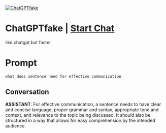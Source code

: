 
[![ChatGPTfake](https://flow-prompt-covers.s3.us-west-1.amazonaws.com/icon/vintage/vint_6.png)](https://gptcall.net/chat.html?data=%7B%22contact%22%3A%7B%22id%22%3A%22baw3x3GD8q2oX36Cj-2Zu%22%2C%22flow%22%3Atrue%7D%7D)
# ChatGPTfake | [Start Chat](https://gptcall.net/chat.html?data=%7B%22contact%22%3A%7B%22id%22%3A%22baw3x3GD8q2oX36Cj-2Zu%22%2C%22flow%22%3Atrue%7D%7D)
like chatgpt but faster

# Prompt

```
what does sentence need for effective communication 
```

## Conversation

**ASSISTANT**: For effective communication, a sentence needs to have clear and concise language, proper grammar and syntax, appropriate tone and context, and relevance to the topic being discussed. It should also be structured in a way that allows for easy comprehension by the intended audience.



